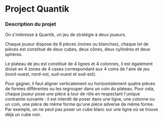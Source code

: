 # Project Quantik
### Description du projet

On s'intéresse à Quantik, un jeu de stratégie à deux joueurs.

Chaque joueur dispose de 8 pièces (noires ou blanches), chaque lot de pièces est constitué de deux cubes, deux cônes, deux cylindres et deux sphères.

Le plateau de jeu est constitué de 4 lignes et 4 colonnes, il est également divisé en 4 zones de 4 cases correspondant aux 4 coins de l'aire de jeu (nord-ouest, nord-est, sud-ouest et sud-est).

Pour gagner, il faut aligner verticalement ou horizontalement quatre pièces de formes différentes ou les regrouper dans un coin du plateau. Pour cela, chaque joueur pose une pièce à tour de rôle en respectant l'unique contrainte suivante : il est interdit de poser dans une ligne, une colonne ou un coin, une pièce de même forme qu'une pièce adverse de même forme. Par exemple, on ne peut pas poser un cube blanc sur une ligne où se trouve déjà un cube noir.

